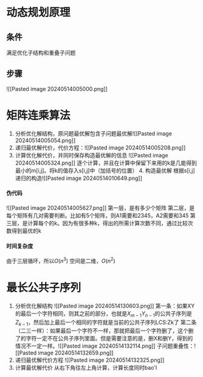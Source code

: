 # 动态规划原理
## 条件
满足优化子结构和重叠子问题
## 步骤
![[Pasted image 20240514005000.png]]
# 矩阵连乘算法
1. 分析优化解结构，原问题最优解包含子问题最优解![[Pasted image 20240514005054.png]]
2. 递归最优解代价，代价方程：![[Pasted image 20240514005208.png]]
3. 计算优化解代价，并同时保存构造最优解的信息
   ![[Pasted image 20240514005324.png]]
   逐个计算，并且在计算中保留下来用的k是几能得到最小的m[i,j]。将k的值存入s[i,j]中（加括号的位置）
   4. 构造最优解
      根据s[i,j]递归的构造![[Pasted image 20240514010649.png]]
      
      
#### 伪代码
![[Pasted image 20240514005627.png]]
第一层，是有多少个矩阵
第二层，是每个矩阵有几对需要判断。比如有5个矩阵，则A1需要和2345，A2需要和345
第三层，是计算每个的k。因为有很多种k，得出的所需计算次数不同，通过比较次数得到最优的k
#### 时间复杂度
由于三层循环，所以$O(n^3)$
空间是二维，$O(n^2)$
# 最长公共子序列
1. 分析优化解结构
   ![[Pasted image 20240514130603.png]]
   第一条：如果XY的最后一个字符相同，则其之前的部分，也就是$X_{m-1}Y_{n-1}$的公共子序列是$Z_{k-1}$，然后加上最后一个相同的字符就是当前的公共子序列LCS:Zk了
   第二条（二三一样）：如果最后一个字符不一样，那就把最后一个字符删了，这个删了的字符一定不在公共子序列里面。但是需要注意的是，删X和删Y，得到的情况不一定一样。![[Pasted image 20240514132114.png]]
   子问题重叠性：![[Pasted image 20240514132659.png]]
1. 递归最优解代价方程
   ![[Pasted image 20240514132325.png]]
3. 计算最优解代价
   从右下角往左上角计算，计算长度同时bao'l
   